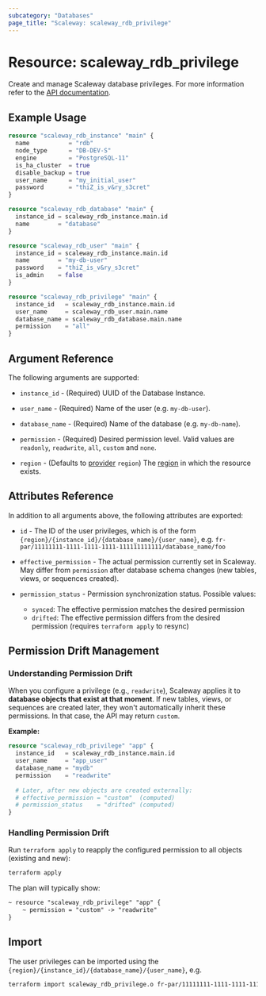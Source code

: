 ```yaml
---
subcategory: "Databases"
page_title: "Scaleway: scaleway_rdb_privilege"
---
```


# Resource: scaleway_rdb_privilege

Create and manage Scaleway database privileges.
For more information refer to the [API documentation](https://www.scaleway.com/en/developers/api/managed-database-postgre-mysql/#user-and-permissions).

## Example Usage

```terraform
resource "scaleway_rdb_instance" "main" {
  name           = "rdb"
  node_type      = "DB-DEV-S"
  engine         = "PostgreSQL-11"
  is_ha_cluster  = true
  disable_backup = true
  user_name      = "my_initial_user"
  password       = "thiZ_is_v&ry_s3cret"
}

resource "scaleway_rdb_database" "main" {
  instance_id = scaleway_rdb_instance.main.id
  name        = "database"
}

resource "scaleway_rdb_user" "main" {
  instance_id = scaleway_rdb_instance.main.id
  name        = "my-db-user"
  password    = "thiZ_is_v&ry_s3cret"
  is_admin    = false
}

resource "scaleway_rdb_privilege" "main" {
  instance_id   = scaleway_rdb_instance.main.id
  user_name     = scaleway_rdb_user.main.name
  database_name = scaleway_rdb_database.main.name
  permission    = "all"
}
```

## Argument Reference

The following arguments are supported:

- `instance_id` - (Required) UUID of the Database Instance.

- `user_name` - (Required) Name of the user (e.g. `my-db-user`).

- `database_name` - (Required) Name of the database (e.g. `my-db-name`).

- `permission` - (Required) Desired permission level. Valid values are `readonly`, `readwrite`, `all`, `custom` and `none`.

- `region` - (Defaults to [provider](../index.md#region) `region`) The [region](../guides/regions_and_zones.md#regions) in which the resource exists.

## Attributes Reference

In addition to all arguments above, the following attributes are exported:

- `id` - The ID of the user privileges, which is of the form `{region}/{instance_id}/{database_name}/{user_name}`, e.g. `fr-par/11111111-1111-1111-1111-111111111111/database_name/foo`

- `effective_permission` - The actual permission currently set in Scaleway. May differ from `permission` after database schema changes (new tables, views, or sequences created).

- `permission_status` - Permission synchronization status. Possible values:
    - `synced`: The effective permission matches the desired permission
    - `drifted`: The effective permission differs from the desired permission (requires `terraform apply` to resync)

## Permission Drift Management

### Understanding Permission Drift

When you configure a privilege (e.g., `readwrite`), Scaleway applies it to **database objects that exist at that moment**. If new tables, views, or sequences are created later, they won't automatically inherit these permissions. In that case, the API may return `custom`.

**Example:**

```terraform
resource "scaleway_rdb_privilege" "app" {
  instance_id   = scaleway_rdb_instance.main.id
  user_name     = "app_user"
  database_name = "mydb"
  permission    = "readwrite"
  
  # Later, after new objects are created externally:
  # effective_permission = "custom"  (computed)
  # permission_status    = "drifted" (computed)
}
```

### Handling Permission Drift

Run `terraform apply` to reapply the configured permission to all objects (existing and new):

```bash
terraform apply
```

The plan will typically show:

```diff
~ resource "scaleway_rdb_privilege" "app" {
    ~ permission = "custom" -> "readwrite"
}
```

## Import

The user privileges can be imported using the `{region}/{instance_id}/{database_name}/{user_name}`, e.g.

```bash
terraform import scaleway_rdb_privilege.o fr-par/11111111-1111-1111-1111-111111111111/database_name/foo
```
